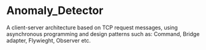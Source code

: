 # Anomaly_Detector
A client-server architecture based on TCP request messages, using asynchronous programming and design patterns such as: Command, Bridge adapter, Flywieght, Observer etc.
